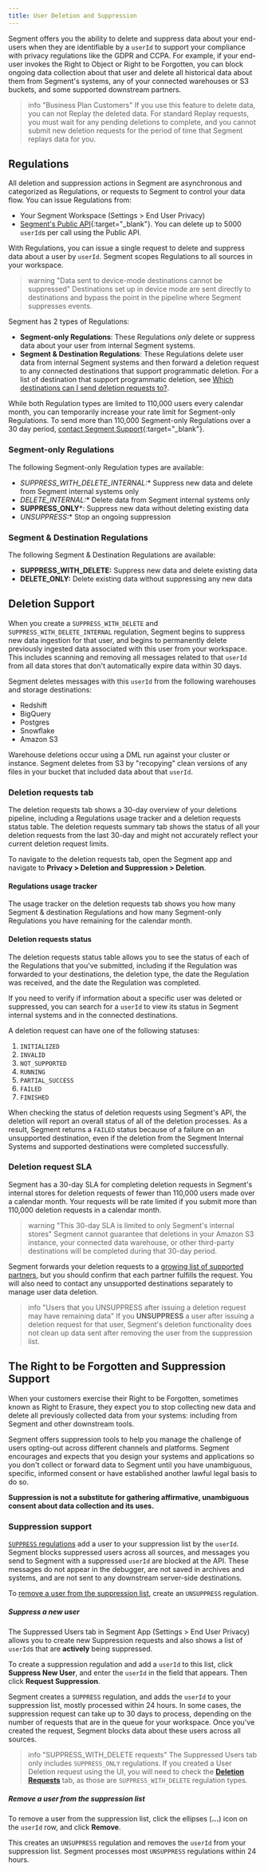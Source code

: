 ```yaml
---
title: User Deletion and Suppression
---
```


Segment offers you the ability to delete and suppress data about your end-users when they are identifiable by a `userId` to support your compliance with privacy regulations like the GDPR and CCPA. For example, if your end-user invokes the Right to Object or Right to be Forgotten, you can block ongoing data collection about that user and delete all historical data about them from Segment's systems, any of your connected warehouses or S3 buckets, and some supported downstream partners.

> info "Business Plan Customers"
> If you use this feature to delete data, you can not Replay the deleted data. For standard Replay requests, you must wait for any pending deletions to complete, and you cannot submit new deletion requests for the period of time that Segment replays data for you.

## Regulations

All deletion and suppression actions in Segment are asynchronous and categorized as Regulations, or requests to Segment to control your data flow. You can issue Regulations from:

- Your Segment Workspace (Settings > End User Privacy)  
- [Segment's Public API](https://docs.segmentapis.com/tag/Deletion-and-Suppression){:target="_blank"}. You can delete up to 5000 `userId`s per call using the Public API. 

With Regulations, you can issue a single request to delete and suppress data about a user by `userId`. Segment scopes Regulations to all sources in your workspace. 

> warning "Data sent to device-mode destinations cannot be suppressed"
> Destinations set up in device mode are sent directly to destinations and bypass the point in the pipeline where Segment suppresses events.

Segment has 2 types of Regulations:
- **Segment-only Regulations**: These Regulations *only* delete or suppress data about your user from internal Segment systems.
- **Segment & Destination Regulations**: These Regulations delete user data from internal Segment systems and then forward a deletion request to any connected destinations that support programmatic deletion. For a list of destination that support programmatic deletion, see [Which destinations can I send deletion requests to?](/docs/privacy/faq/#which-destinations-can-i-send-deletion-requests-to). 

While both Regulation types are limited to 110,000 users every calendar month, you can temporarily increase your rate limit for Segment-only Regulations. To send more than 110,000 Segment-only Regulations over a 30 day period, [contact Segment Support](https://segment.com/help/contact/){:target="_blank"}.

### Segment-only Regulations
The following Segment-only Regulation types are available:

- **SUPPRESS_WITH_DELETE_INTERNAL*:** Suppress new data and delete from Segment internal systems only  
- **DELETE_INTERNAL*:** Delete data from Segment internal systems only  
- **SUPPRESS_ONLY***: Suppress new data without deleting existing data  
- **UNSUPPRESS*:** Stop an ongoing suppression  

### Segment & Destination Regulations

The following Segment & Destination Regulations are available:

- **SUPPRESS_WITH_DELETE:** Suppress new data and delete existing data  
- **DELETE_ONLY:** Delete existing data without suppressing any new data


## Deletion Support

When you create a `SUPPRESS_WITH_DELETE` and `SUPPRESS_WITH_DELETE_INTERNAL` regulation, Segment begins to suppress new data ingestion for that user, and begins to permanently delete previously ingested data associated with this user from your workspace. This includes scanning and removing all messages related to that `userId` from all data stores that don't automatically expire data within 30 days.

Segment deletes messages with this `userId` from the following warehouses and storage destinations:  
- Redshift
- BigQuery
- Postgres
- Snowflake
- Amazon S3 

Warehouse deletions occur using a DML run against your cluster or instance. Segment deletes from S3 by "recopying" clean versions of any files in your bucket that included data about that `userId`.

<!--- not supported yet > warning "Connected warehouses deletions"
> Segment will attempt to delete messages with the target `userId` from your connected warehouses for 7 days. If, after 7 days, Segment cannot delete all identified messages from your connected data warehouse, Segment displays a status of `unsuccessful`. If Segment is unable to delete all identified messages, you will be responsible for removing any --->

### Deletion requests tab

The deletion requests tab shows a 30-day overview of your deletions pipeline, including a Regulations usage tracker and a deletion requests status table. The deletion requests summary tab shows the status of all your deletion requests from the last 30-day and might not accurately reflect your current deletion request limits.

To navigate to the deletion requests tab, open the Segment app and navigate to **Privacy > Deletion and Suppression > Deletion**.

#### Regulations usage tracker

The usage tracker on the deletion requests tab shows you how many Segment & destination Regulations and how many Segment-only Regulations you have remaining for the calendar month. 

#### Deletion requests status 

The deletion requests status table allows you to see the status of each of the Regulations that you've submitted, including if the Regulation was forwarded to your destinations, the deletion type, the date the Regulation was received, and the date the Regulation was completed. 

If you need to verify if information about a specific user was deleted or suppressed, you can search for a `userId` to view its status in Segment internal systems and in the connected destinations.

A deletion request can have one of the following statuses:

1. `INITIALIZED`  
2. `INVALID`  
3. `NOT_SUPPORTED`  
4. `RUNNING`  
5. `PARTIAL_SUCCESS`  
6. `FAILED`  
7. `FINISHED`

When checking the status of deletion requests using Segment's API, the deletion will report an overall status of all of the deletion processes. As a result, Segment returns a `FAILED` status because of a failure on an unsupported destination, even if the deletion from the Segment Internal Systems and supported destinations were completed successfully.

### Deletion request SLA

Segment has a 30-day SLA for completing deletion requests in Segment's internal stores for deletion requests of fewer than 110,000 users made over a calendar month. Your requests will be rate limited if you submit more than 110,000 deletion requests in a calendar month. 

> warning "This 30-day SLA is limited to only Segment's internal stores"
> Segment cannot guarantee that deletions in your Amazon S3 instance, your connected data warehouse, or other third-party destinations will be completed during that 30-day period.

Segment forwards your deletion requests to a [growing list of supported partners](/docs/privacy/faq/#which-destinations-can-i-send-deletion-requests-to), but you should confirm that each partner fulfills the request. You will also need to contact any unsupported destinations separately to manage user data deletion.

> info "Users that you UNSUPPRESS after issuing a deletion request may have remaining data"
> If you **UNSUPPRESS** a user after issuing a deletion request for that user, Segment's deletion functionality does not clean up data sent after removing the user from the suppression list.

## The Right to be Forgotten and Suppression Support

When your customers exercise their Right to be Forgotten, sometimes known as Right to Erasure, they expect you to stop collecting new data and delete all previously collected data from your systems: including from Segment and other downstream tools. 

Segment offers suppression tools to help you manage the challenge of users opting-out across different channels and platforms. Segment encourages and expects that you design your systems and applications so you don't collect or forward data to Segment until you have unambiguous, specific, informed consent or have established another lawful legal basis to do so.

**Suppression is not a substitute for gathering affirmative, unambiguous consent about data collection and its uses.**

### Suppression support

[`SUPPRESS` regulations](#suppress-a-new-user) add a user to your suppression list by the `userId`. Segment blocks suppressed users across all sources, and messages you send to Segment with a suppressed `userId` are blocked at the API. These messages do not appear in the debugger, are not saved in archives and systems, and are not sent to any downstream server-side destinations. 

To [remove a user from the suppression list](#remove-a-user-from-the-suppression-list), create an `UNSUPPRESS` regulation.

##### Suppress a new user

The Suppressed Users tab in Segment App (Settings > End User Privacy) allows you to create new Suppression requests and also shows a list of `userId`s that are **actively** being suppressed.

To create a suppression regulation and add a `userId` to this list, click **Suppress New User**, and enter the `userId` in the field that appears. Then click **Request Suppression**.

Segment creates a `SUPPRESS` regulation, and adds the `userId` to your suppression list, mostly processed within 24 hours. In some cases, the suppression request can take up to 30 days to process, depending on the number of requests that are in the queue for your workspace. Once you've created the request, Segment blocks data about these users across all sources.

> info "SUPPRESS_WITH_DELETE requests"
> The Suppressed Users tab only includes `SUPPRESS_ONLY` regulations. If you created a User Deletion request using the UI, you will need to check the [**Deletion Requests**](#deletion-requests-tab) tab, as those are `SUPPRESS_WITH_DELETE` regulation types.

##### Remove a user from the suppression list

To remove a user from the suppression list, click the ellipses (**...**) icon on the `userId` row, and click **Remove**.

This creates an `UNSUPPRESS` regulation and removes the `userId` from your suppression list. Segment processes most `UNSUPPRESS` regulations within 24 hours.